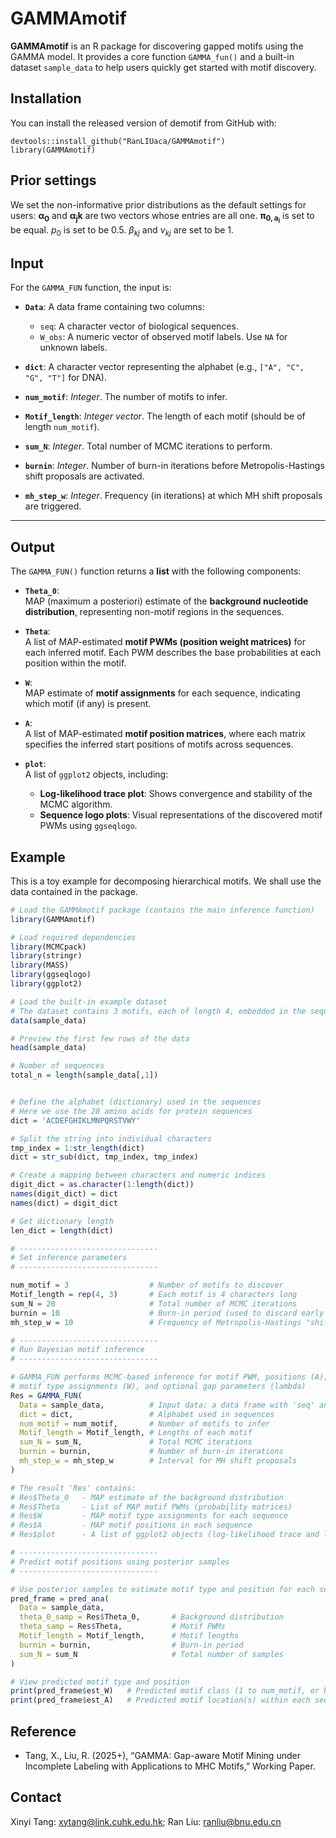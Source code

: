 # GAMMAmotif
**GAMMAmotif** is an R package for discovering gapped motifs using the GAMMA model. It provides a core function `GAMMA_fun()` and a built-in dataset `sample_data` to help users quickly get started with motif discovery.

## Installation
You can install the released version of demotif from GitHub with:
```
devtools::install_github("RanLIUaca/GAMMAmotif")
library(GAMMAmotif) 
```

## Prior settings
We set the non-informative prior distributions as the default settings for users: $\boldsymbol{\alpha_0}$ and $\boldsymbol{\alpha_jk}$ are two vectors whose entries are all one. $\boldsymbol{\pi_{0,a_i}}$ is set to be equal. $p_0$ is set to be 0.5. $\beta_{kj}$ and $\nu_{kj}$ are set to be 1.

## Input

For the `GAMMA_FUN` function, the input is:

- **`Data`**: A data frame containing two columns:
  - `seq`: A character vector of biological sequences.
  - `W_obs`: A numeric vector of observed motif labels. Use `NA` for unknown labels.

- **`dict`**: A character vector representing the alphabet (e.g., `["A", "C", "G", "T"]` for DNA).

- **`num_motif`**: *Integer*. The number of motifs to infer.

- **`Motif_length`**: *Integer vector*. The length of each motif (should be of length `num_motif`).

- **`sum_N`**: *Integer*. Total number of MCMC iterations to perform.

- **`burnin`**: *Integer*. Number of burn-in iterations before Metropolis-Hastings shift proposals are activated.

- **`mh_step_w`**: *Integer*. Frequency (in iterations) at which MH shift proposals are triggered.

---

##  Output

The `GAMMA_FUN()` function returns a **list** with the following components:

- **`Theta_0`**:  
  MAP (maximum a posteriori) estimate of the **background nucleotide distribution**, representing non-motif regions in the sequences.

- **`Theta`**:  
  A list of MAP-estimated **motif PWMs (position weight matrices)** for each inferred motif. Each PWM describes the base probabilities at each position within the motif.

- **`W`**:  
  MAP estimate of **motif assignments** for each sequence, indicating which motif (if any) is present.

- **`A`**:  
  A list of MAP-estimated **motif position matrices**, where each matrix specifies the inferred start positions of motifs across sequences.

- **`plot`**:  
  A list of `ggplot2` objects, including:
  - **Log-likelihood trace plot**: Shows convergence and stability of the MCMC algorithm.
  - **Sequence logo plots**: Visual representations of the discovered motif PWMs using `ggseqlogo`.



## Example
This is a toy example for decomposing hierarchical motifs. We shall use the data contained in the package.
``` R
# Load the GAMMAmotif package (contains the main inference function)
library(GAMMAmotif)

# Load required dependencies
library(MCMCpack)  
library(stringr)    
library(MASS)       
library(ggseqlogo)  
library(ggplot2)    

# Load the built-in example dataset
# The dataset contains 3 motifs, each of length 4, embedded in the sequences
data(sample_data)

# Preview the first few rows of the data
head(sample_data)

# Number of sequences
total_n = length(sample_data[,1])


# Define the alphabet (dictionary) used in the sequences
# Here we use the 20 amino acids for protein sequences
dict = 'ACDEFGHIKLMNPQRSTVWY'

# Split the string into individual characters
tmp_index = 1:str_length(dict)
dict = str_sub(dict, tmp_index, tmp_index)

# Create a mapping between characters and numeric indices
digit_dict = as.character(1:length(dict))
names(digit_dict) = dict
names(dict) = digit_dict

# Get dictionary length
len_dict = length(dict)

# -------------------------------
# Set inference parameters
# -------------------------------

num_motif = 3                  # Number of motifs to discover
Motif_length = rep(4, 3)       # Each motif is 4 characters long
sum_N = 20                     # Total number of MCMC iterations
burnin = 10                    # Burn-in period (used to discard early samples)
mh_step_w = 10                 # Frequency of Metropolis-Hastings "shift" proposals

# -------------------------------
# Run Bayesian motif inference
# -------------------------------

# GAMMA_FUN performs MCMC-based inference for motif PWM, positions (A),
# motif type assignments (W), and optional gap parameters (lambda)
Res = GAMMA_FUN(
  Data = sample_data,          # Input data: a data frame with 'seq' and 'W_obs'
  dict = dict,                 # Alphabet used in sequences
  num_motif = num_motif,       # Number of motifs to infer
  Motif_length = Motif_length, # Lengths of each motif
  sum_N = sum_N,               # Total MCMC iterations
  burnin = burnin,             # Number of burn-in iterations
  mh_step_w = mh_step_w        # Interval for MH shift proposals
)

# The result 'Res' contains:
# Res$Theta_0   - MAP estimate of the background distribution
# Res$Theta     - List of MAP motif PWMs (probability matrices)
# Res$W         - MAP motif type assignments for each sequence
# Res$A         - MAP motif positions in each sequence
# Res$plot      - A list of ggplot2 objects (log-likelihood trace and logo plots)

# -------------------------------
# Predict motif positions using posterior samples
# -------------------------------

# Use posterior samples to estimate motif type and position for each sequence
pred_frame = pred_ana(
  Data = sample_data,
  theta_0_samp = Res$Theta_0,       # Background distribution
  theta_samp = Res$Theta,           # Motif PWMs
  Motif_length = Motif_length,      # Motif lengths
  burnin = burnin,                  # Burn-in period
  sum_N = sum_N                     # Total number of samples
)

# View predicted motif type and position
print(pred_frame$est_W)   # Predicted motif class (1 to num_motif, or background)
print(pred_frame$est_A)   # Predicted motif location(s) within each sequence

```

## Reference
-   Tang, X., Liu, R. (2025+), “GAMMA: Gap-aware Motif Mining under Incomplete Labeling with Applications to MHC Motifs,” Working Paper.

## Contact
Xinyi Tang: xytang@link.cuhk.edu.hk; Ran Liu: ranliu@bnu.edu.cn
